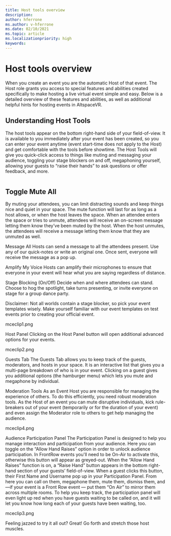 ```yaml
---
title: Host tools overview
description: 
author: hferrone
ms.author: v-hferrone
ms.date: 02/10/2021
ms.topic: article
ms.localizationpriority: high
keywords: 
---
```


# Host tools overview

When you create an event you are the automatic Host of that event. The Host role grants you access to special features and abilities created specifically to make hosting a live virtual event simple and easy. Below is a detailed overview of these features and abilities, as well as additional helpful hints for hosting events in AltspaceVR.

## Understanding Host Tools

The host tools appear on the bottom right-hand side of your field-of-view. It is available to you immediately after your event has been created, so you can enter your event anytime (event start-time does not apply to the Host) and get comfortable with the tools before showtime. The Host Tools will give you quick-click access to things like muting and messaging your audience, toggling your stage blockers on and off, megaphoning yourself, allowing your guests to “raise their hands” to ask questions or offer feedback, and more.

![]() 

## Toggle Mute All

By muting your attendees, you can limit distracting sounds and keep things nice and quiet in your space. The mute function will last for as long as a host allows, or when the host leaves the space. When an attendee enters the space or tries to unmute, attendees will receive an on-screen message letting them know they’ve been muted by the host. When the host unmutes, the attendees will receive a message letting them know that they are unmuted as well.


Message All
Hosts can send a message to all the attendees present. Use any of our quick-notes or write an original one. Once sent, everyone will receive the message as a pop up.


Amplify My Voice
Hosts can amplify their microphones to ensure that everyone in your event will hear what you are saying regardless of distance.


Stage Blocking (On/Off)
Decide when and where attendees can stand. Choose to hog the spotlight, take turns presenting, or invite everyone on stage for a group dance party.

Disclaimer: Not all worlds contain a stage blocker, so pick your event templates wisely. Make yourself familiar with our event templates on test events prior to creating your official event.

 

mceclip1.png

 

Host Panel
Clicking on the Host Panel button will open additional advanced options for your events.

 

mceclip2.png


Guests Tab
The Guests Tab allows you to keep track of the guests, moderators, and hosts in your space. It is an interactive list that gives you a multi-page breakdown of who is in your event. Clicking on a guest gives you additional options (the hamburger menu) which lets you mute and megaphone by individual.


Moderation Tools
As an Event Host you are responsible for managing the experience of others. To do this efficiently, you need robust moderation tools. As the Host of an event you can mute disruptive individuals, kick rule-breakers out of your event (temporarily or for the duration of your event) and even assign the Moderator role to others to get help managing the audience.


mceclip4.png


Audience Participation Panel
The Participation Panel is designed to help you manage interaction and participation from your audience. Here you can toggle on the “Allow Hand Raises” option in order to unlock audience participation. In FrontRow events you'll need to be On-Air to activate this, otherwise this button will appear as greyed-out. When the “Allow Hand Raises” function is on, a “Raise Hand” button appears in the bottom right-hand section of your guests’ field-of-view. When a guest clicks this button, their First Name and Username pop up in your Participation Panel. From here you can call on them, megaphone them, mute them, dismiss them, and—if your event is a Front Row event — put them “On Air” to mirror them across multiple rooms. To help you keep track, the participation panel will even light up red when you have guests waiting to be called on, and it will let you know how long each of your guests have been waiting, too.

 

mceclip3.png

 

Feeling jazzed to try it all out? Great! Go forth and stretch those host muscles.
